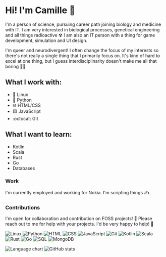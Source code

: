 # Hi! I'm Camille 🦊
I'm a person of science, pursuing career path joining biology and medicine with IT.
I am very interested in biological processes, genetical engineering and all things radioactive ☢
I am also an IT person with a thing for game development, simulation and UI design.

I'm queer and neurodivergent! I often change the focus of my interests so there's not really a single thing that I primarily focus on. It's kind of hard to excel at one thing, but I guess interdisciplinarity doesn't make me all that boring 🤷‍♀️

## What I work with:
- 🐧 Linux
- 🐍 Python
- 🌐 HTML/CSS
- 🟨 JavaScript
- :octocat: Git

## What I want to learn:
- Kotlin
- Scala
- Rust
- Go
- Databases

### Work
I'm currently employed and working for Nokia. I'm scripting things ✍

### Contributions
I'm open for collaboration and contribution on FOSS projects! 🌱 Please reach out to me for help with your projects. I'd be very happy to help! 💖

<p>
  <img alt="Linux" src="https://img.shields.io/badge/-Linux-black?style=flat-square&logo=linux&logoColor=white" />
  <img alt="Python" src="https://img.shields.io/badge/-Python-green?style=flat-square&logo=python&logoColor=white" /> 
  <img alt="HTML" src="https://img.shields.io/badge/-HTML-orange?style=flat-square&logo=html5&logoColor=white" />
  <img alt="CSS" src="https://img.shields.io/badge/-CSS-blue?style=flat-square&logo=css3&logoColor=white" />
  <img alt="JavaScript" src="https://img.shields.io/badge/-JavaScript-yellow?style=flat-square&logo=javascript&logoColor=white" />
  <img alt="Git" src="https://img.shields.io/badge/-Git-red?style=flat-square&logo=git&logoColor=white" />
  <img alt="Kotlin" src="https://img.shields.io/badge/-Kotlin-purple?style=flat-square&logo=kotlin&logoColor=white" />
  <img alt="Scala" src="https://img.shields.io/badge/-Scala-ff0000?style=flat-square&logo=scala&logoColor=white" />
  <img alt="Rust" src="https://img.shields.io/badge/-Rust-804000?style=flat-square&logo=rust&logoColor=white" />
  <img alt="Go" src="https://img.shields.io/badge/-Go-00bbff?style=flat-square&logo=go&logoColor=white" />
  <img alt="SQL" src="https://img.shields.io/badge/-SQL-0000ff?style=flat-square&logo=postgresql&logoColor=white" />
  <img alt="MongoDB" src="https://img.shields.io/badge/-MongoDB-darkgreen?style=flat-square&logo=mongodb&logoColor=white" />
</p>

![Language chart](https://github-readme-stats.vercel.app/api/top-langs/?username=xhoneybear&layout=compact)
![GitHub stats](https://github-readme-stats.vercel.app/api?username=xhoneybear&show_icons=true&count_private=true)   

<!--
**xhoneybear/xhoneybear** is a ✨ _special_ ✨ repository because its `README.md` (this file) appears on your GitHub profile.

Here are some ideas to get you started:

- 🔭 I’m currently working on ...
- 🌱 I’m currently learning ...
- 👯 I’m looking to collaborate on ...
- 🤔 I’m looking for help with ...
- 💬 Ask me about ...
- 📫 How to reach me: ...
- 😄 Pronouns: ...
- ⚡ Fun fact: ...
-->
